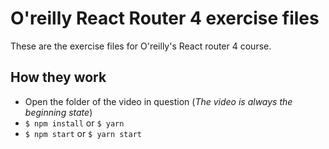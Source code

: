 # O'reilly React Router 4 exercise files
These are the exercise files for O'reilly's React router 4 course.

## How they work
- Open the folder of the video in question (*The video is always the beginning state*)
- `$ npm install` or `$ yarn`
- `$ npm start` or `$ yarn start`